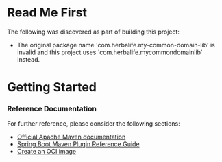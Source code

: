 # Read Me First
The following was discovered as part of building this project:

* The original package name 'com.herbalife.my-common-domain-lib' is invalid and this project uses 'com.herbalife.mycommondomainlib' instead.

# Getting Started

### Reference Documentation
For further reference, please consider the following sections:

* [Official Apache Maven documentation](https://maven.apache.org/guides/index.html)
* [Spring Boot Maven Plugin Reference Guide](https://docs.spring.io/spring-boot/docs/3.0.6/maven-plugin/reference/html/)
* [Create an OCI image](https://docs.spring.io/spring-boot/docs/3.0.6/maven-plugin/reference/html/#build-image)

